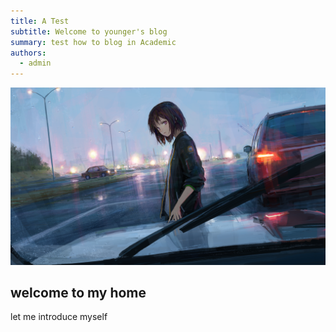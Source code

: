 ```yaml
---
title: A Test
subtitle: Welcome to younger's blog
summary: test how to blog in Academic 
authors:
  - admin
---
```


![png](./test.png)

## welcome to my home
let me introduce myself